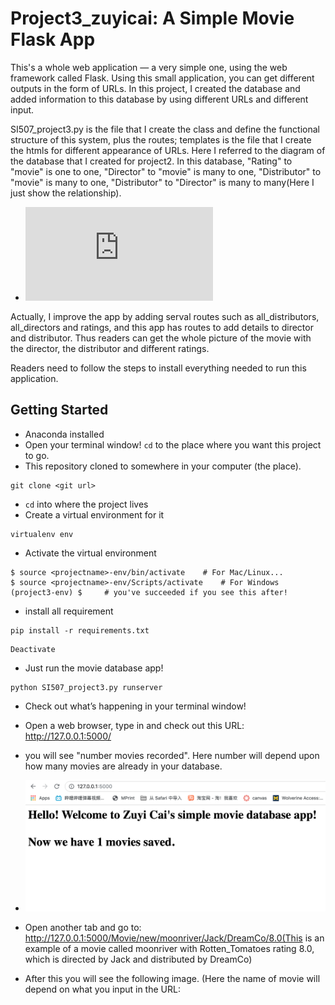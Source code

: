 # Project3_zuyicai: A Simple Movie Flask App

This's a whole web application — a very simple one, using the web framework called Flask. Using this small application, you can get different outputs in the form of URLs. In this project, I created the database and added information to this database by using different URLs and different input.

SI507_project3.py is the file that I create the class and define the functional structure of this system, plus the routes; templates is the file that I create the htmls for different appearance of URLs. Here I referred to the diagram of the database that I created for project2. In this database, "Rating" to "movie" is one to one, "Director" to "movie" is many to one, "Distributor" to "movie" is many to one, "Distributor" to "Director" is many to many(Here I just show the relationship).

* ![Alt text](https://github.com/zuyicai/image/blob/master/project3/SI507_movies_database_plan.key)


Actually, I improve the app by adding serval routes such as all_distributors, all_directors and ratings, and this app has routes to add details to director and distributor. Thus readers can get the whole picture of the movie with the director, the distributor and different ratings.

Readers need to follow the steps to install everything needed to run this application.

## Getting Started

* Anaconda installed
* Open your terminal window! `cd` to the place where you want this project to go.
* This repository cloned to somewhere in your computer (the place).
```
git clone <git url>
```
* `cd` into where the project lives
* Create a virtual environment for it
```
virtualenv env
```
* Activate the virtual environment
```
$ source <projectname>-env/bin/activate    # For Mac/Linux...
$ source <projectname>-env/Scripts/activate    # For Windows
(project3-env) $     # you've succeeded if you see this after!
```
* install all requirement
```
pip install -r requirements.txt
```
```
Deactivate
```
* Just run the movie database app!
```
python SI507_project3.py runserver
```
* Check out what’s happening in your terminal window!
* Open a web browser, type in and check out this URL:
http://127.0.0.1:5000/
* you will see "number movies recorded". Here number will depend upon how many movies are already in your database.
* ![Alt text](https://github.com/zuyicai/image/blob/master/project3/home.png)

* Open another tab and go to:
http://127.0.0.1:5000/Movie/new/moonriver/Jack/DreamCo/8.0(This is an example of a movie called moonriver with Rotten_Tomatoes rating 8.0, which is directed by Jack and distributed by DreamCo)
* After this you will see the following image. (Here the name of movie will depend on what you input in the URL:<title>, the director of movie will depend on what you input in the URL:<director>, the distributor of movie will depend on what you input in the URL:<distributor>.)
* ![Alt text](https://github.com/zuyicai/image/blob/master/project3/movie1.png)
* If we already have this movie in our database, it will shows the following information:
* ![Alt text](https://github.com/zuyicai/image/blob/master/project3/movie2.png)
* This route is wrote with the use of "render_template". It's what we learned recently in class. And this one has to do with the html file in templates file.

* Now try going to:
http://127.0.0.1:5000/all_movies
* This route shows the list of all movies saved with the distributor and director.
* you will see the following image.
* ![Alt text](https://github.com/zuyicai/image/blob/master/project3/allm.png)


* Then:
http://127.0.0.1:5000/all_directors
* This route shows the list of all directors and the number of movies they directed.
* you will see the following image.
* ![Alt text](https://github.com/zuyicai/image/blob/master/project3/alldir.png)


* Then:
http://127.0.0.1:5000/all_distributors
* This route shows the list of all distributors and the number of movies they distributed.
* you will see the following image.
* ![Alt text](https://github.com/zuyicai/image/blob/master/project3/alldis.png)

* Then:
http://127.0.0.1:5000/moonriver/7/8/9/7.7
* This route is the way we add ratings information to existed movies.
* you will see the following image.
* ![Alt text](https://github.com/zuyicai/image/blob/master/project3/rating.png)
* If the movie you input doesn't exist, then you will see the following image.
* ![Alt text](https://github.com/zuyicai/image/blob/master/project3/rating2.png)

* Then:
http://127.0.0.1:5000/Director/Jack/1972.10.09/theUS/USparty
* This route is the way we add director's information to existed directors.
* you will see the following image.
* ![Alt text](https://github.com/zuyicai/image/blob/master/project3/dir.png)
* If the director you input doesn't exist, then you will see the following image.
* ![Alt text](https://github.com/zuyicai/image/blob/master/project3/dir2.png)

* Then:
http://127.0.0.1:5000/Distributor/DreamCo/Los%20Angeles
* This route is the way we add distributor's information to existed distributors.
* you will see the following image.
* ![Alt text](https://github.com/zuyicai/image/blob/master/project3/dis.png)
* If the distributor you input doesn't exist, then you will see the following image.
* ![Alt text](https://github.com/zuyicai/image/blob/master/project3/dis2.png)



## After all, you will get a database with the information you input in.

* Here I show a example which is what I created.
* The database structure:
* ![Alt text](https://github.com/zuyicai/image/blob/master/project3/structure.png)
* The Ratings and details:
* ![Alt text](https://github.com/zuyicai/image/blob/master/project3/ratings.png)
* The movies and details:
* ![Alt text](https://github.com/zuyicai/image/blob/master/project3/movies.png)
* The directors and details:
* ![Alt text](https://github.com/zuyicai/image/blob/master/project3/directors.png)
* The distributors and details:
* ![Alt text](https://github.com/zuyicai/image/blob/master/project3/distributors.png)


* Exit it / stop it running on the local server by typing `Control + C`
